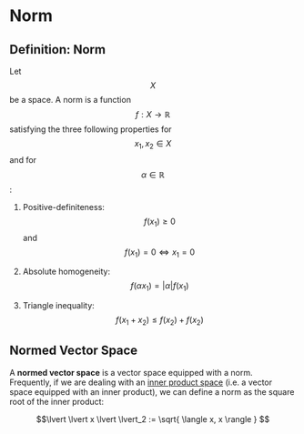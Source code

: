# Norm

## Definition: Norm

Let $$X$$ be a space. A norm is a function $$f: X \rightarrow \mathbb{R}$$ satisfying the 
three following properties for $$x_1, x_2 \in X$$ and for $$\alpha \in \mathbb{R}$$:

1. Positive-definiteness: $$f(x_1) \geq 0$$ and $$f(x_1) = 0 \Leftrightarrow x_1 = 0$$
   
2. Absolute homogeneity: $$f(\alpha x_1) = |\alpha| f(x_1)$$

3. Triangle inequality: $$f(x_1 + x_2) \leq f(x_2) + f(x_2)$$

## Normed Vector Space

A __normed vector space__ is a vector space equipped with a norm. Frequently, if we
are dealing with an [inner product space](inner_product.md#inner-product-space)
(i.e. a vector space equipped with an inner product), we can define a norm as the
square root of the inner product:

$$\lvert \lvert x \lvert \lvert_2 := \sqrt{ \langle x, x \rangle } $$
